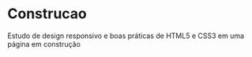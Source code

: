 Construcao
==========

Estudo de design responsivo e boas práticas de HTML5 e CSS3 em uma página em construção
